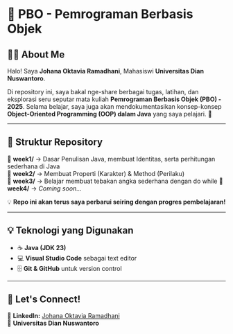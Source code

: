 # 📌 PBO - Pemrograman Berbasis Objek  

## 👩‍💻 About Me  
Halo! Saya **Johana Oktavia Ramadhani**, Mahasiswi **Universitas Dian Nuswantoro**.  

Di repository ini, saya bakal nge-share berbagai tugas, latihan, dan eksplorasi seru seputar mata kuliah **Pemrograman Berbasis Objek (PBO) - 2025**. Selama belajar, saya juga akan mendokumentasikan konsep-konsep **Object-Oriented Programming (OOP) dalam Java** yang saya pelajari. 🚀  

---

## 📂 Struktur Repository  
📁 **week1/** → Dasar Penulisan Java, membuat Identitas, serta perhitungan sederhana di Java  
📁 **week2/** → Membuat Properti (Karakter) & Method (Perilaku)  
📁 **week3/** → Belajar membuat tebakan angka sederhana dengan do while
📁 **week4/** → *Coming soon...*  

💡 **Repo ini akan terus saya perbarui seiring dengan progres pembelajaran!**  

---

## 💡 Teknologi yang Digunakan  
- ☕ **Java (JDK 23)**  
- 💻 **Visual Studio Code** sebagai text editor  
- 🗄 **Git & GitHub** untuk version control  

---

## 🔗 Let's Connect!  
📧 **LinkedIn:** [Johana Oktavia Ramadhani](https://www.linkedin.com/in/johanaoktavia)  
📍 **Universitas Dian Nuswantoro** 
